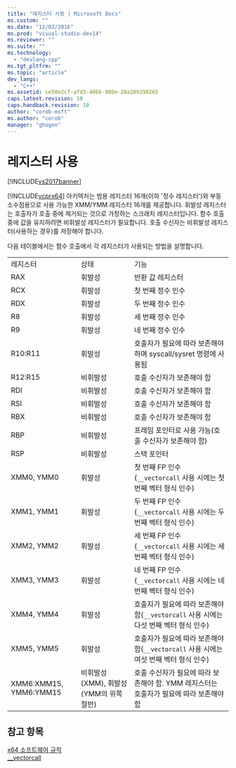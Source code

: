```yaml
---
title: "레지스터 사용 | Microsoft Docs"
ms.custom: ""
ms.date: "12/03/2016"
ms.prod: "visual-studio-dev14"
ms.reviewer: ""
ms.suite: ""
ms.technology: 
  - "devlang-cpp"
ms.tgt_pltfrm: ""
ms.topic: "article"
dev_langs: 
  - "C++"
ms.assetid: ce58e2cf-afd3-4068-980e-28a209298265
caps.latest.revision: 10
caps.handback.revision: 10
author: "corob-msft"
ms.author: "corob"
manager: "ghogen"
---
```

# 레지스터 사용
[!INCLUDE[vs2017banner](../assembler/inline/includes/vs2017banner.md)]

[!INCLUDE[vcprx64](../assembler/inline/includes/vcprx64_md.md)] 아키텍처는 범용 레지스터 16개\(이하 '정수 레지스터'\)와 부동 소수점용으로 사용 가능한 XMM\/YMM 레지스터 16개를 제공합니다.  휘발성 레지스터는 호출자가 호출 중에 제거되는 것으로 가정하는 스크래치 레지스터입니다.  함수 호출 중에 값을 유지하려면 비휘발성 레지스터가 필요합니다. 호출 수신자는 비휘발성 레지스터\(사용하는 경우\)를 저장해야 합니다.  
  
 다음 테이블에서는 함수 호출에서 각 레지스터가 사용되는 방법을 설명합니다.  
  
||||  
|-|-|-|  
|레지스터|상태|기능|  
|RAX|휘발성|반환 값 레지스터|  
|RCX|휘발성|첫 번째 정수 인수|  
|RDX|휘발성|두 번째 정수 인수|  
|R8|휘발성|세 번째 정수 인수|  
|R9|휘발성|네 번째 정수 인수|  
|R10:R11|휘발성|호출자가 필요에 따라 보존해야 하며 syscall\/sysret 명령에 사용됨|  
|R12:R15|비휘발성|호출 수신자가 보존해야 함|  
|RDI|비휘발성|호출 수신자가 보존해야 함|  
|RSI|비휘발성|호출 수신자가 보존해야 함|  
|RBX|비휘발성|호출 수신자가 보존해야 함|  
|RBP|비휘발성|프레임 포인터로 사용 가능\(호출 수신자가 보존해야 함\)|  
|RSP|비휘발성|스택 포인터|  
|XMM0, YMM0|휘발성|첫 번째 FP 인수\(`__vectorcall` 사용 시에는 첫 번째 벡터 형식 인수\)|  
|XMM1, YMM1|휘발성|두 번째 FP 인수\(`__vectorcall` 사용 시에는 두 번째 벡터 형식 인수\)|  
|XMM2, YMM2|휘발성|세 번째 FP 인수\(`__vectorcall` 사용 시에는 세 번째 벡터 형식 인수\)|  
|XMM3, YMM3|휘발성|네 번째 FP 인수\(`__vectorcall` 사용 시에는 네 번째 벡터 형식 인수\)|  
|XMM4, YMM4|휘발성|호출자가 필요에 따라 보존해야 함\(`__vectorcall` 사용 시에는 다섯 번째 벡터 형식 인수\)|  
|XMM5, YMM5|휘발성|호출자가 필요에 따라 보존해야 함\(`__vectorcall` 사용 시에는 여섯 번째 벡터 형식 인수\)|  
|XMM6:XMM15, YMM6:YMM15|비휘발성\(XMM\), 휘발성\(YMM의 위쪽 절반\)|호출 수신자가 필요에 따라 보존해야 함.  YMM 레지스터는 호출자가 필요에 따라 보존해야 함|  
  
## 참고 항목  
 [x64 소프트웨어 규칙](../build/x64-software-conventions.md)   
 [\_\_vectorcall](../cpp/vectorcall.md)